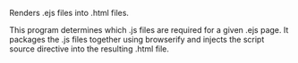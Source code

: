 Renders .ejs files into .html files.

This program determines which .js files are required for a given .ejs page. 
It packages the .js files together using browserify and injects the script source directive into the resulting .html file.